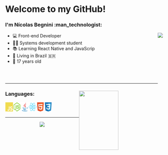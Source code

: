 <div>
  <h1>Welcome to my GitHub!</h1>				
  <h3>I'm Nícolas Begnini :man_technologist:	</h3>			
</div>


<div>
	<img align="right" height="190em" src="https://github-readme-stats.vercel.app/api?username=NicolasBegnini&theme=vision-friendly-dark&show_icons=true" >

- :computer: Front-end Developer
- :man_student: Systems development student
- :books:	 Learning React Native and JavaScrip
- :round_pushpin:	Living in Brazil :brazil:	
- :birthday: 17 years old
</div>
<br>
<br>

<hr>
<div>
<img width="50%" align="right" height="190em" src="https://github-readme-stats.vercel.app/api/top-langs/?username=NicolasBegnini&layout=compact&theme=vision-friendly-dark&langs_count=8&show_icons=true"/>


<h3>Languages:</h3>
	<img align="left" alt="" height="30" width="25" src="https://raw.githubusercontent.com/devicons/devicon/master/icons/javascript/javascript-plain.svg">
	<img align="left" alt="" height="30" width="25" src="https://raw.githubusercontent.com/devicons/devicon/master/icons/nodejs/nodejs-original.svg">
  <img align="left" alt="" height="30" width="25" src="https://raw.githubusercontent.com/devicons/devicon/master/icons/java/java-original.svg">
  <img align="left" alt="" height="30" width="25" src="https://raw.githubusercontent.com/devicons/devicon/master/icons/react/react-original.svg">
  <img align="left" alt="" height="30" width="25" src="https://raw.githubusercontent.com/devicons/devicon/master/icons/html5/html5-original.svg">
  <img align="left" alt="" height="30" width="25" src="https://raw.githubusercontent.com/devicons/devicon/master/icons/css3/css3-original.svg">
</div>
<br>
<br>
<hr>
<div style="display:flex;align-items:center;justify-content:center;">
	<a href="https://www.linkedin.com/in/nicolas-begnini-leite-577089246" target="_blank"><img src="https://img.shields.io/badge/-LinkedIn-%230077B5?style=for-the-badge&logo=linkedin&logoColor=white" target="_blank"></a> 
</div>
